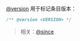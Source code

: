 [@version](http://usejsdoc.org/tags-version.html) 用于标记条目版本：

```js
/** @version <VERSION> */
```

> 相关：[@since](http://usejsdoc.org/tags-since.html)

